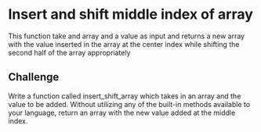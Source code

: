 
# Insert and shift middle index of array
This function take and array and a value as input and returns a new array with the value inserted in the array at the center index while shifting the second half of the array appropriately

## Challenge
Write a function called insert_shift_array which takes in an array and the value to be added. Without utilizing any of the built-in methods available to your language, return an array with the new value added at the middle index.